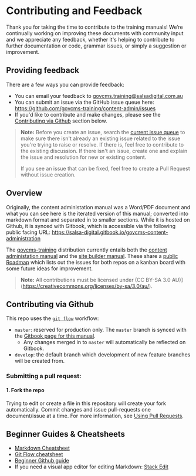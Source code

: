 # Contributing and Feedback 

Thank you for taking the time to contribute to the training manuals! We’re continually working on improving these documents with community input and we appreciate any feedback, whether it's helping to contribute to further documentation or code, grammar issues, or simply a suggestion or improvement.

## Providing feedback 

There are a few ways you can provide feedback: 

* You can email your feedback to govcms.training@salsadigital.com.au 
* You can submit an issue via the GitHub issue queue here: https://github.com/govcms-training/content-admin/issues
* If you'd like to contribute and make changes, please see the [Contributing via Github](#contributing-github) section below.  

> **Note:**
> Before you create an issue, search the [current issue queue](https://github.com/govcms-training/content-admin/issues) to make sure there isn't already an existing issue related to the issue you're trying to raise or resolve. If there is, feel free to contribute to the existing discussion. If there isn't an issue, create one and explain the issue and resolution for new or existing content. 
> 
> If you see an issue that can be fixed, feel free to create a Pull Request without issue creation. 

## Overview

Originally, the content administation manual was a Word/PDF document and what you can see here is the iterated version of this manual; converted into markdown format and separated in to smaller sections. While it is hosted on Github, it is synced with Gitbook, which is accessible via the following public facing URL: https://salsa-digital.gitbook.io/govcms-content-administration 


The [govcms-training](https://github.com/govcms-training) distribution currently entails both the [content administation manual](https://github.com/govcms-training/content-admin) and the [site builder manual](https://github.com/govcms-training/content-admin). These share a [public Roadmap](https://github.com/orgs/govcms-training/projects/1) which lists out the issues for both repos on a kanban board with some future ideas for improvement. 


> **Note:** 
> All contributions must be licensed under (CC BY-SA 3.0 AU)](https://creativecommons.org/licenses/by-sa/3.0/au/). 





## Contributing via Github <a name="contributing-github" />

This repo uses the [`git flow`](https://danielkummer.github.io/git-flow-cheatsheet/) workflow:  


* `master`: reserved for production only. The `master` branch is synced with the [Gitbook page for this manual](https://salsa-digital.gitbook.io/govcms-content-administration/). 
  * Any changes merged in to `master` will automatically be reflected on Gitbook. 
* `develop`: the default branch which development of new feature branches will be created from. 


### Submitting a pull request:


#### 1. Fork the repo
Trying to edit or create a file in this repository will create your fork automatically. Commit changes and issue pull-requests one document/issue at a time. For more information, see [Using Pull Requests](https://help.github.com/en/github/collaborating-with-issues-and-pull-requests/about-pull-requests).



## Beginner Guides & Cheatsheets

* [Markdown Cheatsheet](https://guides.github.com/features/mastering-markdown/)
* [Git Flow cheatsheet](https://danielkummer.github.io/git-flow-cheatsheet/)
* [Beginner Github guide](https://guides.github.com/activities/hello-world/)
* If you need a visual app editor for editing Markdown: [Stack Edit](https://stackedit.io/app#)
